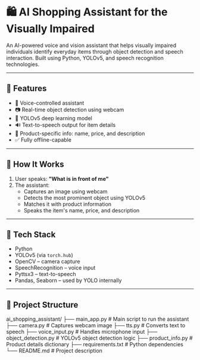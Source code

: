 # 🛍️ AI Shopping Assistant for the Visually Impaired

An AI-powered voice and vision assistant that helps visually impaired individuals identify everyday items through object detection and speech interaction. Built using Python, YOLOv5, and speech recognition technologies.

---

## 🚀 Features

- 🎤 Voice-controlled assistant  
- 📷 Real-time object detection using webcam  
- 🧠 YOLOv5 deep learning model  
- 🔊 Text-to-speech output for item details  
- 🛒 Product-specific info: name, price, and description  
- ✅ Fully offline-capable  

---

## 📸 How It Works

1. User speaks: **"What is in front of me"**  
2. The assistant:
   - Captures an image using webcam  
   - Detects the most prominent object using YOLOv5  
   - Matches it with product information  
   - Speaks the item's name, price, and description  

---

## 🧠 Tech Stack

- Python  
- YOLOv5 (via `torch.hub`)  
- OpenCV – camera capture  
- SpeechRecognition – voice input  
- Pyttsx3 – text-to-speech  
- Pandas, Seaborn – used by YOLO internally  

---

## 📂 Project Structure

ai_shopping_assistant/
├── main_app.py # Main script to run the assistant
├── camera.py # Captures webcam image
├── tts.py # Converts text to speech
├── voice_input.py # Handles microphone input
├── object_detection.py # YOLOv5 object detection logic
├── product_info.py # Product details dictionary
├── requirements.txt # Python dependencies
└── README.md # Project description
